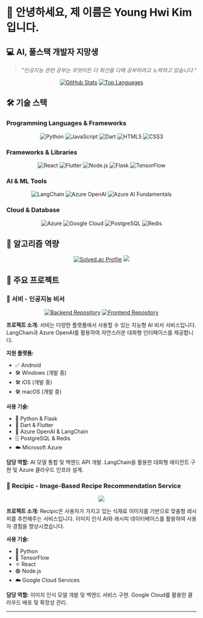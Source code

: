 # 👋 안녕하세요, 제 이름은 Young Hwi Kim 입니다.
## 💻 AI, 풀스택 개발자 지망생
> *"인공지능 관련 공부는 무엇이든 다 최선을 다해 공부하려고 노력하고 있습니다."*

<div align="center">
  
[![GitHub Stats](https://github-readme-stats.vercel.app/api?username=Young4424&show_icons=true&theme=tokyonight&hide_border=true&count_private=true)](https://github.com/Young4424)
[![Top Languages](https://github-readme-stats.vercel.app/api/top-langs/?username=Young4424&layout=compact&theme=tokyonight&hide_border=true)](https://github.com/Young4424)

</div>

## 🛠️ 기술 스택

### Programming Languages & Frameworks
<div align="center">
  
![Python](https://img.shields.io/badge/Python-3776AB?style=for-the-badge&logo=python&logoColor=white)
![JavaScript](https://img.shields.io/badge/JavaScript-F7DF1E?style=for-the-badge&logo=javascript&logoColor=black)
![Dart](https://img.shields.io/badge/Dart-3670A0?style=for-the-badge&logo=dart&logoColor=white)
![HTML5](https://img.shields.io/badge/HTML5-E34F26?style=for-the-badge&logo=html5&logoColor=white)
![CSS3](https://img.shields.io/badge/CSS3-1572B6?style=for-the-badge&logo=css3&logoColor=white)

</div>

### Frameworks & Libraries
<div align="center">
  
![React](https://img.shields.io/badge/React-61DAFB?style=for-the-badge&logo=react&logoColor=black)
![Flutter](https://img.shields.io/badge/Flutter-02569B?style=for-the-badge&logo=flutter&logoColor=white)
![Node.js](https://img.shields.io/badge/Node.js-339933?style=for-the-badge&logo=nodedotjs&logoColor=white)
![Flask](https://img.shields.io/badge/Flask-000000?style=for-the-badge&logo=flask&logoColor=white)
![TensorFlow](https://img.shields.io/badge/TensorFlow-FF6F00?style=for-the-badge&logo=tensorflow&logoColor=white)

</div>

### AI & ML Tools
<div align="center">
  
![LangChain](https://img.shields.io/badge/LangChain-1C3C3C?style=for-the-badge&logo=LangChain&logoColor=white)
![Azure OpenAI](https://img.shields.io/badge/Azure%20OpenAI-0072C6?style=for-the-badge&logo=OpenAI&logoColor=white)
![Azure AI Fundamentals](https://img.shields.io/badge/Azure%20AI%20Fundamentals-Certified-0078D4?style=for-the-badge&logo=microsoft)
</div>

### Cloud & Database
<div align="center">
  
![Azure](https://img.shields.io/badge/Microsoft%20Azure-0072C6?style=for-the-badge&logo=microsoftazure&logoColor=white)
![Google Cloud](https://img.shields.io/badge/Google%20Cloud-4285F4?style=for-the-badge&logo=googlecloud&logoColor=white)
![PostgreSQL](https://img.shields.io/badge/PostgreSQL-316192?style=for-the-badge&logo=postgresql&logoColor=white)
![Redis](https://img.shields.io/badge/Redis-FF4438?style=for-the-badge&logo=redis&logoColor=white)

</div>

## 🧩 알고리즘 역량
<div align="center">
  
[![Solved.ac Profile](http://mazassumnida.wtf/api/v2/generate_badge?boj=rladydgnj)](https://solved.ac/rladydgnj)
<img src="http://mazandi.herokuapp.com/api?handle=rladydgnj&theme=warm"/>
  
</div>

## 🚀 주요 프로젝트

### 🤖 서비 - 인공지능 비서
<div align="center">
  
[![Backend Repository](https://github-readme-stats.vercel.app/api/pin/?username=wasseobi&repo=seobi-backend&theme=tokyonight&hide_border=true)](https://github.com/wasseobi/seobi-backend)
[![Frontend Repository](https://github-readme-stats.vercel.app/api/pin/?username=wasseobi&repo=seobi-frontend&theme=tokyonight&hide_border=true)](https://github.com/wasseobi/seobi-frontend)

</div>

**프로젝트 소개:** 서비는 다양한 플랫폼에서 사용할 수 있는 지능형 AI 비서 서비스입니다. LangChain과 Azure OpenAI를 활용하여 자연스러운 대화형 인터페이스를 제공합니다.

**지원 플랫폼:**
- ✅ Android
- 🛠️ Windows (개발 중)
- 🛠️ iOS (개발 중)
- 🛠️ macOS (개발 중)

**사용 기술:**
- 🐍 Python & Flask
- 🎯 Dart & Flutter
- 🧠 Azure OpenAI & LangChain
- 🗄️ PostgreSQL & Redis
- ☁️ Microsoft Azure

**담당 역할:** AI 모델 통합 및 백엔드 API 개발. LangChain을 활용한 대화형 에이전트 구현 및 Azure 클라우드 인프라 설계.

### 📸 Recipic - Image-Based Recipe Recommendation Service
<div align="center">
  
<a href="https://github.com/Young4424/Recipic_final_presentation">
  <img src="https://github-readme-stats.vercel.app/api/pin/?username=Young4424&repo=Recipic_final_presentation&theme=tokyonight&hide_border=true" />
</a>
  
</div>

**프로젝트 소개:** Recipic은 사용자가 가지고 있는 식재료 이미지를 기반으로 맞춤형 레시피를 추천해주는 서비스입니다. 이미지 인식 AI와 레시피 데이터베이스를 활용하여 사용자 경험을 향상시켰습니다.

**사용 기술:**
- 🐍 Python 
- 🧠 TensorFlow
- ⚛️ React
- 🟢 Node.js
- ☁️ Google Cloud Services

**담당 역할:** 이미지 인식 모델 개발 및 백엔드 서비스 구현. Google Cloud를 활용한 클라우드 배포 및 확장성 관리.

---


</div>
